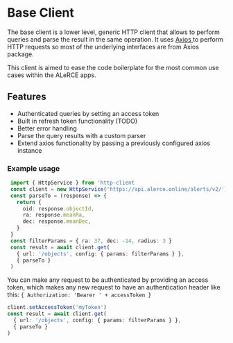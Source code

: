 # Base Client

The base client is a lower level, generic HTTP client that allows to perform queries and parse the result in the same operation. It uses [ Axios ](https://axios-http.com/) to perform HTTP requests so most of the underlying interfaces are from Axios package.

This client is aimed to ease the code boilerplate for the most common use cases within the ALeRCE apps.

## Features

- Authenticated queries by setting an access token
- Built in refresh token functionality (TODO)
- Better error handling
- Parse the query results with a custom parser
- Extend axios functionality by passing a previously configured axios instance

### Example usage

```typescript
 import { HttpService } from 'http-client
 const client = new HttpService('https://api.alerce.online/alerts/v2/')
 const parseTo = (response) => {
   return {
     oid: response.objectId,
     ra: response.meanRa,
     dec: response.meanDec,
   }
 }
 const filterParams = { ra: 37, dec: -14, radius: 3 }
 const result = await client.get(
   { url: '/objects', config: { params: filterParams } },
   { parseTo }
 )
```

You can make any request to be authenticated by providing an access token, which makes any new request to have an authentication header like this: `{ Authorization: 'Bearer ' + accessToken }`

```typescript
client.setAccessToken('myToken')
const result = await client.get(
  { url: '/objects', config: { params: filterParams } },
  { parseTo }
)
```
